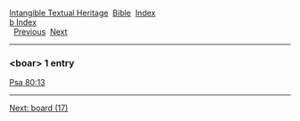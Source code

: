 [Intangible Textual Heritage](../../index)  [Bible](../index) 
[Index](index)   
[b Index](_b_)  
  [Previous](c01538)  [Next](c01540) 

------------------------------------------------------------------------

### &lt;boar&gt; 1 entry

[Psa 80:13](../kjv/psa080.htm#013)  

------------------------------------------------------------------------

[Next: board (17)](c01540)
